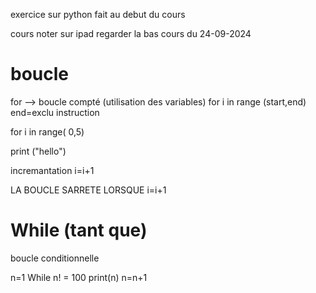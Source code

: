 
exercice sur python fait au debut du cours 

cours noter sur ipad regarder la bas cours du 24-09-2024

# boucle

for --> boucle compté (utilisation des variables)
for i in range (start,end) end=exclu
instruction 

for i in range( 0,5)

print ("hello")

incremantation i=i+1

LA BOUCLE SARRETE LORSQUE i=i+1



# While (tant que)

boucle conditionnelle 

n=1
While n! = 100
print(n)
n=n+1

